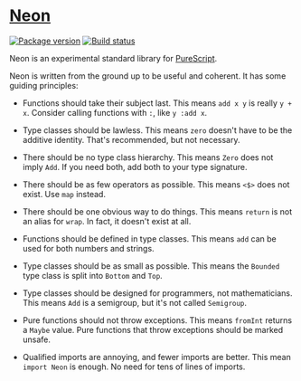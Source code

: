 # [Neon][]

[![Package version][]][version]
[![Build status][]][build]

Neon is an experimental standard library for [PureScript][].

Neon is written from the ground up to be useful and coherent. It has some
guiding principles:

- Functions should take their subject last. This means `add x y` is really
  `y + x`. Consider calling functions with `:`, like `y :add x`.

- Type classes should be lawless. This means `zero` doesn't have to be the
  additive identity. That's recommended, but not necessary.

- There should be no type class hierarchy. This means `Zero` does not imply
  `Add`. If you need both, add both to your type signature.

- There should be as few operators as possible. This means `<$>` does not
  exist. Use `map` instead.

- There should be one obvious way to do things. This means `return` is not an
  alias for `wrap`. In fact, it doesn't exist at all.

- Functions should be defined in type classes. This means `add` can be used for
  both numbers and strings.

- Type classes should be as small as possible. This means the `Bounded` type
  class is split into `Bottom` and `Top`.

- Type classes should be designed for programmers, not mathematicians. This
  means `Add` is a semigroup, but it's not called `Semigroup`.

- Pure functions should not throw exceptions. This means `fromInt` returns a
  `Maybe` value. Pure functions that throw exceptions should be marked unsafe.

- Qualified imports are annoying, and fewer imports are better. This mean
  `import Neon` is enough. No need for tens of lines of imports.

[neon]: https://github.com/tfausak/purescript-neon
[package version]: https://img.shields.io/bower/v/purescript-neon.svg?label=version
[version]: https://github.com/tfausak/purescript-neon/releases
[build status]: https://img.shields.io/travis/tfausak/purescript-neon/master.svg
[build]: https://travis-ci.org/tfausak/purescript-neon
[purescript]: http://www.purescript.org
